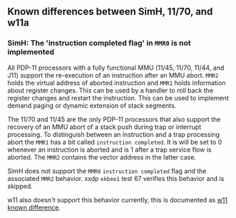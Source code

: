 ## Known differences between SimH, 11/70, and w11a

### SimH: The 'instruction completed flag' in `MMR0` is not implemented

All PDP-11 processors with a fully functional MMU (11/45, 11/70, 11/44, and J11)
support the re-execution of an instruction after an MMU abort.
`MMR2` holds the virtual address of aborted instruction and `MMR1` holds
information about register changes. This can be used by a handler to roll back
the register changes and restart the instruction. This can be used to
implement demand paging or dynamic extension of stack segments.

The 11/70 and 11/45 are the only PDP-11 processors that also support the
recovery of an MMU abort of a stack push during trap or interrupt processing.
To distinguish between an instruction and a trap processing abort the
`MMR1` has a bit called `instruction completed`. It is will be set to 0
whenever an instruction is aborted and is 1 after a trap service flow is
aborted. The `MMR2` contains the vector address in the latter case.

SimH does not support the `MMR0` `instruction completed` flag and the
associated `MMR2` behavior.
xxdp `ekbee1` test 67 verifies this behavior and is skipped.

w11 also doesn't support this behavior currently, this is documented as
[w11 known difference](w11a_diff_70_instruction_complete.md).

